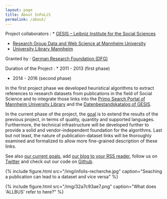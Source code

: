 ```yaml
---
layout: page
title: About InFoLiS
permalink: /about/
---
```


Project collaborators
: * [GESIS – Leibniz Institute for the Social Sciences](http://www.gesis.org/)
  * [Research Group Data and Web Science at Mannheim University](http://dws.informatik.uni-mannheim.de/)
  * [University Library Mannheim](http://www.ub.uni-mannheim.de)
  
Granted by
: [German Research Foundation (DFG)](http://www.dfg.de/)

Duration of the Project
: * 2011 - 2013 (first phase)
  * 2014 - 2016 (second phase)

In the first project phase 
we developed heuristical algorithms to extract references to research
datasets from publications in the field of Social Science and to integrate
those links into the [Primo Search Portal of Mannheim University
Library](http://www.ub.uni-mannheim.de/133.html) and the [Datenbestandskatalog
of GESIS](https://dbk.gesis.org/dbksearch/index.asp).

In the current phase of the project, the <a class="page-link" href="/about-goals/">goal</a> is to extend the results of the
previous project, in terms of quality, quantity and supported languages.
Furthermore, the technical infrastructure will be developed further to provide
a solid and vendor-independent foundation for the algorithms. Last but not
least, the nature of publication-dataset links will be thoroughly examined and
formalized to allow more fine-grained description of these links.

See also [our current goals](/goals), add [our blog to your RSS reader](/blog),
follow us on [Twitter](https://twitter.com/infolis_project) and check out our
code on [Github](https://github.com/infolis/).

{% include figure.html src="/img/infolis-recherche.jpg" caption="Seaching a publication can lead to a dataset and vice versa" %}

{% include figure.html src="/img/32a7c93ae7.png" caption="What does 'ALLBUS' refer to here?" %}
